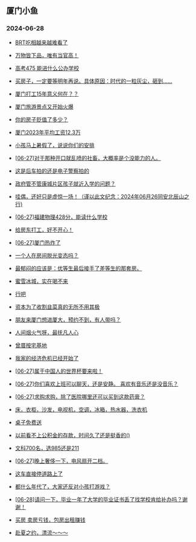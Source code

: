 ## 厦门小鱼 
### 2024-06-28

+ [BRT吃相越来越难看了](http://bbs.xmfish.com/read-htm-tid-18210712.html)

+ [万物皆下品，唯有当官高！](http://bbs.xmfish.com/read-htm-tid-18210707.html)

+ [高考475 能进什么公办学校](http://bbs.xmfish.com/read-htm-tid-18210711.html)

+ [买房子，一定要等明年再说。具体原因：时代的一粒灰尘，砸到……](http://bbs.xmfish.com/read-htm-tid-18210690.html)

+ [厦门打工15年意义何在？？](http://bbs.xmfish.com/read-htm-tid-18210746.html)

+ [厦门旅游景点又开始火爆](http://bbs.xmfish.com/read-htm-tid-18210818.html)

+ [你的房子贬值了多少？](http://bbs.xmfish.com/read-htm-tid-18210904.html)

+ [厦门2023年平均工资12.3万](http://bbs.xmfish.com/read-htm-tid-18210941.html)

+ [小孩马上暑假了，说说你们的安排](http://bbs.xmfish.com/read-htm-tid-18210837.html)

+ [[06-27]对于那种开口就乱喷的社畜，大概率是个没能力的人。](http://bbs.xmfish.com/read-htm-tid-18210744.html)

+ [这是后车拍的还是电子警察拍的](http://bbs.xmfish.com/read-htm-tid-18210893.html)

+ [政府管不管康城片区孩子就近入学的问题？](http://bbs.xmfish.com/read-htm-tid-18210912.html)

+ [哇偶，还好只是虚惊一场！（谨以此文纪念：2024年06月26同安北辰山之行)](http://bbs.xmfish.com/read-htm-tid-18210838.html)

+ [[06-27]福建物理428分，能读什么学校](http://bbs.xmfish.com/read-htm-tid-18210879.html)

+ [给房东打工，好不开心！](http://bbs.xmfish.com/read-htm-tid-18210943.html)

+ [[06-27]厦门热炸了](http://bbs.xmfish.com/read-htm-tid-18210980.html)

+ [一个人在房间脱光变态吗？](http://bbs.xmfish.com/read-htm-tid-18211160.html)

+ [最郁闷的应该是：优等生最后接手了差等生的那套房。](http://bbs.xmfish.com/read-htm-tid-18211033.html)

+ [蜜雪冰城，实在喝不来](http://bbs.xmfish.com/read-htm-tid-18211019.html)

+ [行吧](http://bbs.xmfish.com/read-htm-tid-18211207.html)

+ [资本为了收割韭菜真的无所不用其极](http://bbs.xmfish.com/read-htm-tid-18210905.html)

+ [朋友来厦门想进厦大，预约不到，有人带吗？](http://bbs.xmfish.com/read-htm-tid-18211183.html)

+ [人间烟火气呀，最抚凡人心](http://bbs.xmfish.com/read-htm-tid-18211142.html)

+ [曾厝按宅基地](http://bbs.xmfish.com/read-htm-tid-18211023.html)

+ [我家的经济危机已经开始了](http://bbs.xmfish.com/read-htm-tid-18210966.html)

+ [[06-27]属于中国人的世界杯要来啦！](http://bbs.xmfish.com/read-htm-tid-18211112.html)

+ [[06-27]你们喜欢上班可以聊天，还是安静。 喜欢有音乐还是没音乐？](http://bbs.xmfish.com/read-htm-tid-18210977.html)

+ [[06-27]求购求购，除了医院哪里还可以买到这款药膏？](http://bbs.xmfish.com/read-htm-tid-18211034.html)

+ [床，衣柜，沙发，电视机，空调，冰箱，热水器，洗衣机](http://bbs.xmfish.com/read-htm-tid-18211075.html)

+ [桌子免费送](http://bbs.xmfish.com/read-htm-tid-18211064.html)

+ [以前看不上公积金的存款，时间久了还是挺香的()](http://bbs.xmfish.com/read-htm-tid-18211189.html)

+ [文科700名，选985还是211](http://bbs.xmfish.com/read-htm-tid-18211295.html)

+ [[06-27]晚上奢侈一下，电风扇开二档。](http://bbs.xmfish.com/read-htm-tid-18211143.html)

+ [这车直接停道路上了](http://bbs.xmfish.com/read-htm-tid-18211162.html)

+ [都什么年代了，大家还反对小孩打游戏？](http://bbs.xmfish.com/read-htm-tid-18211249.html)

+ [[06-28]请问一下，毕业一年了大学的毕业证书丢了找学校肯给补办吗？谢谢！](http://bbs.xmfish.com/read-htm-tid-18211307.html)

+ [买房 卖房亏钱，包房出租赚钱](http://bbs.xmfish.com/read-htm-tid-18211232.html)

+ [赴夏之约，漂流～～～](http://bbs.xmfish.com/read-htm-tid-18211182.html)

